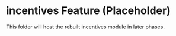 # incentives Feature (Placeholder)

This folder will host the rebuilt incentives module in later phases.
